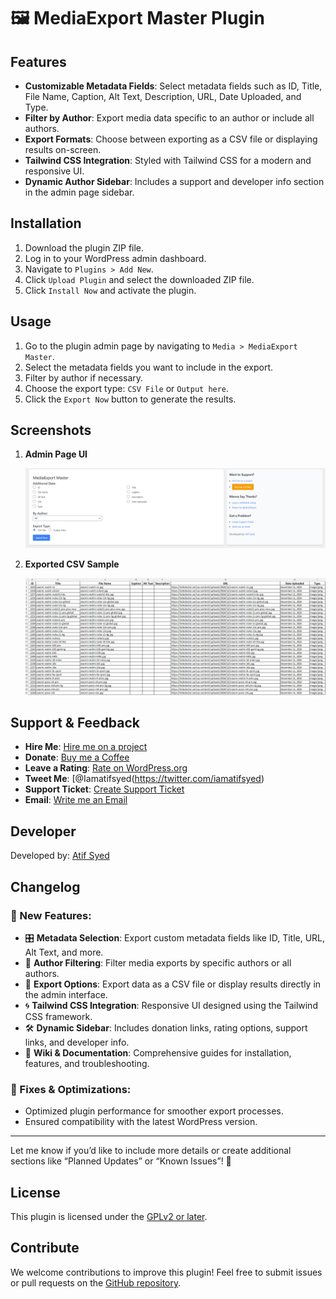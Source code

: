 # 🖼️ MediaExport Master Plugin 

## Features

- **Customizable Metadata Fields**: Select metadata fields such as ID, Title, File Name, Caption, Alt Text, Description, URL, Date Uploaded, and Type.
- **Filter by Author**: Export media data specific to an author or include all authors.
- **Export Formats**: Choose between exporting as a CSV file or displaying results on-screen.
- **Tailwind CSS Integration**: Styled with Tailwind CSS for a modern and responsive UI.
- **Dynamic Author Sidebar**: Includes a support and developer info section in the admin page sidebar.

## Installation

1. Download the plugin ZIP file.
2. Log in to your WordPress admin dashboard.
3. Navigate to `Plugins > Add New`.
4. Click `Upload Plugin` and select the downloaded ZIP file.
5. Click `Install Now` and activate the plugin.

## Usage

1. Go to the plugin admin page by navigating to `Media > MediaExport Master`.
2. Select the metadata fields you want to include in the export.
3. Filter by author if necessary.
4. Choose the export type: `CSV File` or `Output here`.
5. Click the `Export Now` button to generate the results.

## Screenshots

1. **Admin Page UI**

   ![Admin Page UI](https://raw.githubusercontent.com/iAtifSyed/mediaexport-master/refs/heads/main/screenshot1.png)

2. **Exported CSV Sample**

   ![Exported CSV](https://raw.githubusercontent.com/iAtifSyed/mediaexport-master/refs/heads/main/screenshot2.png)

## Support & Feedback

- **Hire Me**: [Hire me on a project](https://iatifsyed.github.io/)
- **Donate**: [Buy me a Coffee](https://www.paypal.com/donate?business=atifsyedlive@gmail.com&item_name=Support+MediaExport+Master+Plugin)
- **Leave a Rating**: [Rate on WordPress.org](https://wordpress.org/support/plugin/mediaexport-master/reviews/)
- **Tweet Me**: [@Iamatifsyed(https://twitter.com/iamatifsyed)
- **Support Ticket**: [Create Support Ticket](https://wordpress.org/support/plugin/mediaexport-master/reviews/)
- **Email**: [Write me an Email](mailto:atifsyedlive@gmail.com)

## Developer

Developed by: [Atif Syed](https://github.com/iAtifSyed)

## Changelog

### 🎉 New Features:
- 🎛️ **Metadata Selection**: Export custom metadata fields like ID, Title, URL, Alt Text, and more.
- 👤 **Author Filtering**: Filter media exports by specific authors or all authors.
- 📄 **Export Options**: Export data as a CSV file or display results directly in the admin interface.
- 🌀 **Tailwind CSS Integration**: Responsive UI designed using the Tailwind CSS framework.
- 🛠️ **Dynamic Sidebar**: Includes donation links, rating options, support links, and developer info.
- 📜 **Wiki & Documentation**: Comprehensive guides for installation, features, and troubleshooting.

### 🔧 Fixes & Optimizations:
- Optimized plugin performance for smoother export processes.
- Ensured compatibility with the latest WordPress version.

---

Let me know if you’d like to include more details or create additional sections like “Planned Updates” or “Known Issues”! 🎯



## License

This plugin is licensed under the [GPLv2 or later](https://www.gnu.org/licenses/gpl-2.0.html).

## Contribute

We welcome contributions to improve this plugin! Feel free to submit issues or pull requests on the [GitHub repository](https://github.com/iAtifSyed/MediaExportMaster).
